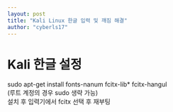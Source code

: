 ```yaml
---
layout: post
title: "Kali Linux 한글 입력 및 깨짐 해결"
author: "cyberls17"
---
```


# Kali 한글 설정
sudo apt-get install fonts-nanum fcitx-lib* fcitx-hangul<br>
(루트 계정의 경우 sudo 생략 가능)<br>
설치 후 입력기에서 fcitx 선택 후 재부팅
